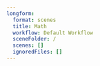 ```yaml
---
longform:
  format: scenes
  title: Math
  workflow: Default Workflow
  sceneFolder: /
  scenes: []
  ignoredFiles: []
---
```

